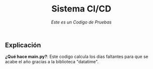 <header>

<!-- Este es un codigo de pruebas realizados para CityLab BIO-BIO
-->

# Sistema CI/CD

_Este es un Codigo de Pruebas_

</header>

## Explicación

**¿Qué hace main.py?**: Este codigo calcula los días faltantes para que se acabe el año gracias a la biblioteca "datatime".

